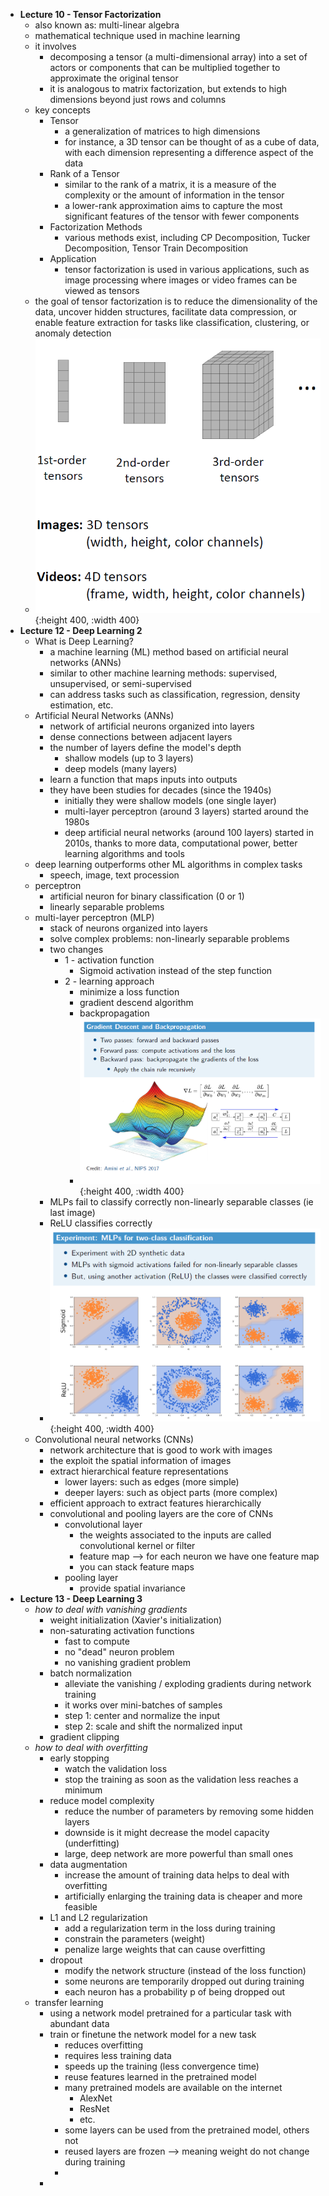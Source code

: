 - **Lecture 10 - Tensor Factorization**
	- also known as: multi-linear algebra
	- mathematical technique used in machine learning
	- it involves
		- decomposing a tensor (a multi-dimensional array) into a set of actors or components that can be multiplied together to approximate the original tensor
		- it is analogous to matrix factorization, but extends to high dimensions beyond just rows and columns
	- key concepts
		- Tensor
			- a generalization of matrices to high dimensions
			- for instance, a 3D tensor can be thought of as a cube of data, with each dimension representing a difference aspect of the data
		- Rank of a Tensor
			- similar to the rank of a matrix, it is a measure of the complexity or the amount of information in the tensor
			- a lower-rank approximation aims to capture the most significant features of the tensor with fewer components
		- Factorization Methods
			- various methods exist, including CP Decomposition, Tucker Decomposition, Tensor Train Decomposition
		- Application
			- tensor factorization is used in various applications, such as image processing where images or video frames can be viewed as tensors
	- the goal of tensor factorization is to reduce the dimensionality of the data, uncover hidden structures, facilitate data compression, or enable feature extraction for tasks like classification, clustering, or anomaly detection
	- ![image.png](../assets/image_1705245129397_0.png){:height 400, :width 400}
- **Lecture 12 - Deep Learning 2**
	- What is Deep Learning?
		- a machine learning (ML) method based on artificial neural networks (ANNs)
		- similar to other machine learning methods: supervised, unsupervised, or semi-supervised
		- can address tasks such as classification, regression, density estimation, etc.
	- Artificial Neural Networks (ANNs)
		- network of artificial neurons organized into layers
		- dense connections between adjacent layers
		- the number of layers define the model's depth
			- shallow models (up to 3 layers)
			- deep models (many layers)
		- learn a function that maps inputs into outputs
		- they have been studies for decades (since the 1940s)
			- initially they were shallow models (one single layer)
			- multi-layer perceptron (around 3 layers) started around the 1980s
			- deep artificial neural networks (around 100 layers) started in 2010s, thanks to more data, computational power, better learning algorithms and tools
	- deep learning outperforms other ML algorithms in complex tasks
		- speech, image, text procession
	- perceptron
		- artificial neuron for binary classification (0 or 1)
		- linearly separable problems
	- multi-layer perceptron (MLP)
		- stack of neurons organized into layers
		- solve complex problems: non-linearly separable problems
		- two changes
			- 1 - activation function
				- Sigmoid activation instead of the step function
			- 2 - learning approach
				- minimize a loss function
				- gradient descend algorithm
				- backpropagation
				- ![image.png](../assets/image_1705251926721_0.png){:height 400, :width 400}
		- MLPs fail to classify correctly non-linearly separable classes (ie last image)
		- ReLU classifies correctly
		- ![image.png](../assets/image_1705252078803_0.png){:height 400, :width 400}
	- Convolutional neural networks (CNNs)
		- network architecture that is good to work with images
		- the exploit the spatial information of images
		- extract hierarchical feature representations
			- lower layers: such as edges (more simple)
			- deeper layers: such as object parts (more complex)
		- efficient approach to extract features hierarchically
		- convolutional and pooling layers are the core of CNNs
			- convolutional layer
				- the weights associated to the inputs are called convolutional kernel or filter
				- feature map --> for each neuron we have one feature map
				- you can stack feature maps
			- pooling layer
				- provide spatial invariance
- **Lecture 13 - Deep Learning 3**
	- *how to deal with vanishing gradients*
		- weight initialization (Xavier's initialization)
		- non-saturating activation functions
			- fast to compute
			- no "dead" neuron problem
			- no vanishing gradient problem
		- batch normalization
			- alleviate the vanishing / exploding gradients during network training
			- it works over mini-batches of samples
			- step 1: center and normalize the input
			- step 2: scale and shift the normalized input
		- gradient clipping
	- *how to deal with overfitting*
		- early stopping
			- watch the validation loss
			- stop the training as soon as the validation less reaches a minimum
		- reduce model complexity
			- reduce the number of parameters by removing some hidden layers
			- downside is it might decrease the model capacity (underfitting)
			- large, deep network are more powerful than small ones
		- data augmentation
			- increase the amount of training data helps to deal with overfitting
			- artificially enlarging the training data is cheaper and more feasible
		- L1 and L2 regularization
			- add a regularization term in the loss during training
			- constrain the parameters (weight)
			- penalize large weights that can cause overfitting
		- dropout
			- modify the network structure (instead of the loss function)
			- some neurons are temporarily dropped out during training
			- each neuron has a probability p of being dropped out
	- transfer learning
		- using a network model pretrained for a particular task with abundant data
		- train or finetune the network model for a new task
			- reduces overfitting
			- requires less training data
			- speeds up the training (less convergence time)
			- reuse features learned in the pretrained model
			- many pretrained models are available on the internet
				- AlexNet
				- ResNet
				- etc.
			- some layers can be used from the pretrained model, others not
			- reused layers are frozen --> meaning weight do not change during training
			-
		-